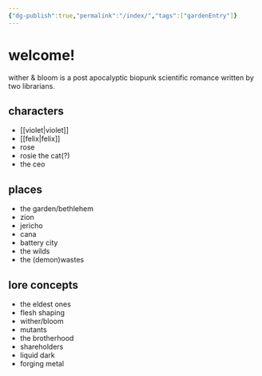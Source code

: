 ```yaml
---
{"dg-publish":true,"permalink":"/index/","tags":["gardenEntry"]}
---
```


# welcome!
wither & bloom is a post apocalyptic biopunk scientific romance written by two librarians.

## characters
- [[violet\|violet]]
- [[felix\|felix]]
- rose
- rosie the cat(?)
- the ceo
## places
- the garden/bethlehem
- zion
- jericho
- cana
- battery city
- the wilds
- the (demon)wastes
## lore concepts
- the eldest ones
- flesh shaping
- wither/bloom
- mutants
- the brotherhood
- shareholders
- liquid dark
- forging metal